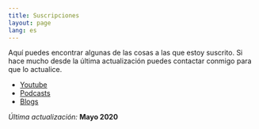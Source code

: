 ```yaml
---
title: Suscripciones
layout: page
lang: es
---
```


Aquí puedes encontrar algunas de las cosas a las que estoy suscrito.
Si hace mucho desde la última actualización puedes contactar conmigo para que lo actualice.

- [Youtube](/data/youtube.opml)
- [Podcasts](data/podcasts.opml)
- [Blogs](/data/blogs.opml)

_Última actualización:_ **Mayo 2020**
